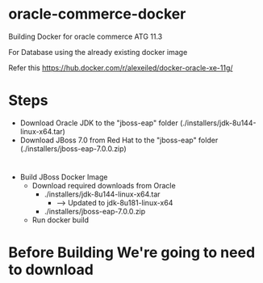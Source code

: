 # oracle-commerce-docker
Building Docker for oracle commerce ATG 11.3

For Database using the already existing docker image

Refer this https://hub.docker.com/r/alexeiled/docker-oracle-xe-11g/


# Steps 

* Download Oracle JDK to the "jboss-eap" folder (./installers/jdk-8u144-linux-x64.tar)
* Download JBoss 7.0 from Red Hat to the "jboss-eap" folder (./installers/jboss-eap-7.0.0.zip)

# 

* Build JBoss Docker Image
    * Download required downloads from Oracle
        * ./installers/jdk-8u144-linux-x64.tar 
            * --> Updated to jdk-8u181-linux-x64
        * ./installers/jboss-eap-7.0.0.zip
    * Run docker build

# Before Building We're going to need to download